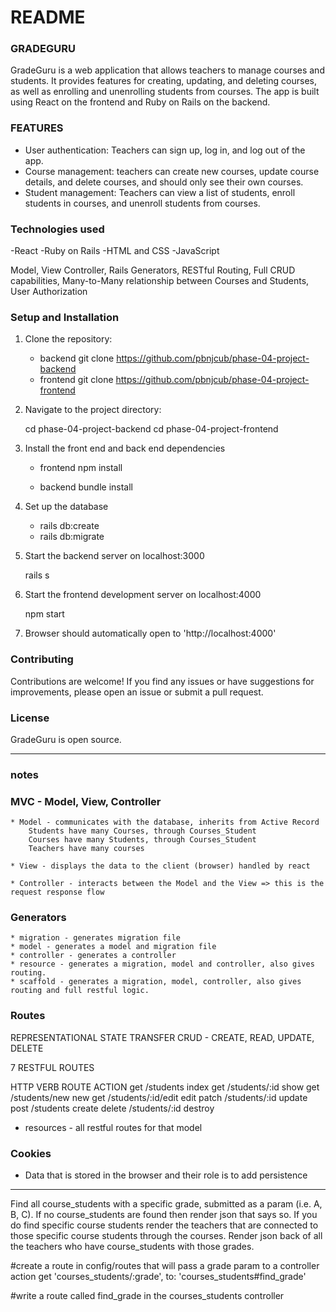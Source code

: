 # README

### GRADEGURU
GradeGuru is a web application that allows teachers to manage courses and students. It provides features for creating, updating, and deleting courses, as well as enrolling and unenrolling students from courses. The app is built using React on the frontend and Ruby on Rails on the backend.

### FEATURES
- User authentication: Teachers can sign up, log in, and log out of the app.
- Course management: teachers can create new courses, update course details, and delete courses, and should only see their own courses.
- Student management: Teachers can view a list of students, enroll students in courses, and unenroll students from courses.

### Technologies used
-React
-Ruby on Rails
-HTML and CSS
-JavaScript

Model, View Controller, Rails Generators, RESTful Routing, Full CRUD capabilities, Many-to-Many relationship between Courses and Students, User Authorization

### Setup and Installation

1. Clone the repository: 
    - backend
        git clone https://github.com/pbnjcub/phase-04-project-backend
    - frontend
        git clone https://github.com/pbnjcub/phase-04-project-frontend


2. Navigate to the project directory:

    cd phase-04-project-backend
    cd phase-04-project-frontend

3. Install the front end and back end dependencies

    - frontend
        npm install

    - backend
        bundle install

4. Set up the database

    - rails db:create
    - rails db:migrate

5. Start the backend server on localhost:3000

    rails s

6. Start the frontend development server on localhost:4000

    npm start

7. Browser should automatically open to 'http://localhost:4000'

### Contributing
Contributions are welcome! If you find any issues or have suggestions for improvements, please open an issue or submit a pull request.

### License
GradeGuru is open source.





----------------------------------------------
### notes

### MVC - Model, View, Controller
    * Model - communicates with the database, inherits from Active Record
        Students have many Courses, through Courses_Student
        Courses have many Students, through Courses_Student
        Teachers have many courses

    * View - displays the data to the client (browser) handled by react
    
    * Controller - interacts between the Model and the View => this is the request response flow

### Generators
    * migration - generates migration file
    * model - generates a model and migration file
    * controller - generates a controller
    * resource - generates a migration, model and controller, also gives routing.
    * scaffold - generates a migration, model, controller, also gives routing and full restful logic.

### Routes
REPRESENTATIONAL STATE TRANSFER
CRUD - CREATE, READ, UPDATE, DELETE

7 RESTFUL ROUTES

HTTP VERB               ROUTE                   ACTION
get                     /students               index
get                     /students/:id           show
get                     /students/new           new
get                     /students/:id/edit      edit
patch                   /students/:id           update
post                    /students               create
delete                  /students/:id           destroy

* resources - all restful routes for that model

### Cookies
* Data that is stored in the browser and their role is to add persistence

-----------------------------------------------------------

Find all course_students with a specific grade, submitted as a param (i.e. A, B, C). If no course_students are found then render json that says so. If you do find specific course students render the teachers that are connected to those specific course students through the courses. Render json back of all the teachers who have course_students with those grades.

#create a route in config/routes that will pass a grade param to a controller action 
get 'courses_students/:grade', to: 'courses_students#find_grade'

#write a route called find_grade in the courses_students controller
